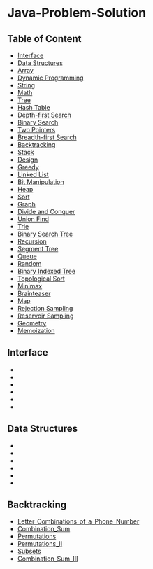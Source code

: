 # Java-Problem-Solution


## Table of Content

- [Interface](#interface)
- [Data Structures](#data-structures)
- [Array]()
- [Dynamic Programming]()
- [String]()
- [Math]()
- [Tree]()
- [Hash Table]()
- [Depth-first Search]()
- [Binary Search]()
- [Two Pointers]()
- [Breadth-first Search]()
- [Backtracking](#backtracking)
- [Stack]()
- [Design]()
- [Greedy]()
- [Linked List]()
- [Bit Manipulation]()
- [Heap]()
- [Sort]()
- [Graph]()
- [Divide and Conquer]()
- [Union Find]()
- [Trie]()
- [Binary Search Tree]()
- [Recursion]()
- [Segment Tree]()
- [Queue]()
- [Random]()
- [Binary Indexed Tree]()
- [Topological Sort]()
- [Minimax]()
- [Brainteaser]()
- [Map]()
- [Rejection Sampling]()
- [Reservoir Sampling]()
- [Geometry]()
- [Memoization]()

## Interface
- []()
- []()
- []()
- []()
- []()
- []()

## Data Structures
- []()
- []()
- []()
- []()
- []()
- []()

## Backtracking
- [Letter_Combinations_of_a_Phone_Number](src/topics/Backtracking/17_Letter_Combinations_of_a_Phone_Number.java)
- [Combination_Sum](src/topics/Backtracking/39_Combination_Sum.java)
- [Permutations](src/topics/Backtracking/46_Permutations.java)
- [Permutations_II](src/topics/Backtracking/47_Permutations_II.java)
- [Subsets](src/topics/Backtracking/78_Subsets.java)
- [Combination_Sum_III](src/topics/Backtracking/216_Combination_Sum_III.java)
